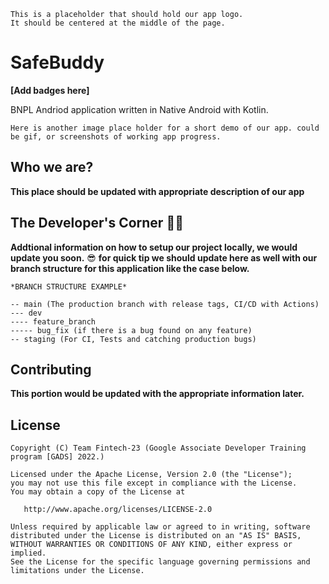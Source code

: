 ```
This is a placeholder that should hold our app logo.
It should be centered at the middle of the page.
```

# SafeBuddy

__[Add badges here]__

BNPL Andriod application written in Native Android with Kotlin. 

```
Here is another image place holder for a short demo of our app. could be gif, or screenshots of working app progress.
```

## Who we are?

__This place should be updated with appropriate description of our app__

## The Developer's Corner :technologist:

__Addtional information on how to setup our project locally, we would update you soon.__ :sunglasses:
__for quick tip we should update here as well with our branch structure for this application like the case below.__

```
*BRANCH STRUCTURE EXAMPLE*

-- main (The production branch with release tags, CI/CD with Actions)
--- dev
---- feature_branch
----- bug_fix (if there is a bug found on any feature)
-- staging (For CI, Tests and catching production bugs)
```

## Contributing

__This portion would be updated with the appropriate information later.__

## License

    Copyright (C) Team Fintech-23 (Google Associate Developer Training program [GADS] 2022.)

    Licensed under the Apache License, Version 2.0 (the "License");
    you may not use this file except in compliance with the License.
    You may obtain a copy of the License at

       http://www.apache.org/licenses/LICENSE-2.0

    Unless required by applicable law or agreed to in writing, software
    distributed under the License is distributed on an "AS IS" BASIS,
    WITHOUT WARRANTIES OR CONDITIONS OF ANY KIND, either express or implied.
    See the License for the specific language governing permissions and
    limitations under the License.
